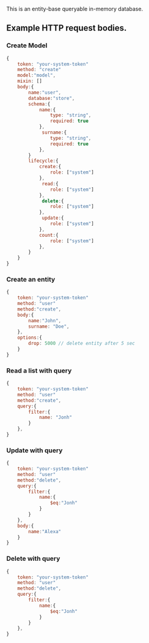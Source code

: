 This is an entity-base queryable in-memory database.

## Example HTTP request bodies.



### Create Model
```Javascript
{
    token: "your-system-token"
    method: "create"
    model:"model",
    mixin: []
    body:{
        name:"user",
        database:"store",
        schema:{
            name:{
                type: "string",
                required: true
            },
             surname:{
                type: "string",
                required: true
            },
        }
        lifecycle:{
            create:{
                role: ["system"]
            },
             read:{
                role: ["system"]
            },
             delete:{
                role: ["system"]
            },
             update:{
                role: ["system"]
            },
            count:{
                role: ["system"]
            },
        }
    }
}
```

### Create an entity
```Javascript
{
    token: "your-system-token"
    method: "user"
    method:"create",
    body:{
        name:"John",
        surname: "Doe",
    },
    options:{
        drop: 5000 // delete entity after 5 sec
    }
}
```

### Read a list with query
```Javascript
{
    token: "your-system-token"
    method: "user"
    method:"create",
    query:{
        filter:{
            name: "Jonh"
        }
    },
}
```

### Update with query
```Javascript
{
    token: "your-system-token"
    method: "user"
    method:"delete",
    query:{
        filter:{
            name:{
                $eq:"Jonh"
            }
        }
    },
    body:{
        name:"Alexa"
    }
}
```

### Delete with query
```Javascript
{
    token: "your-system-token"
    method: "user"
    method:"delete",
    query:{
        filter:{
            name:{
                $eq:"Jonh"
            }
        }
    },
}
```
